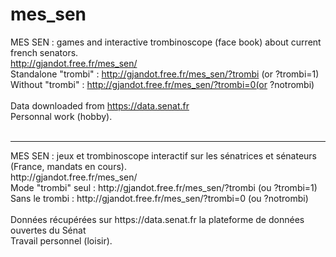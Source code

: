 # mes_sen
MES SEN : games and interactive trombinoscope (face book) about current french senators.<BR>
http://gjandot.free.fr/mes_sen/<BR>
Standalone "trombi" : http://gjandot.free.fr/mes_sen/?trombi (or ?trombi=1)<BR>
Without "trombi" : http://gjandot.free.fr/mes_sen/?trombi=0(or ?notrombi)<BR>
<BR>
Data downloaded from https://data.senat.fr<BR>
Personnal work (hobby).<BR>
<BR>
<HR>
MES SEN : jeux et trombinoscope interactif sur les sénatrices et sénateurs (France, mandats en cours).<BR>
http://gjandot.free.fr/mes_sen/<BR>
Mode "trombi" seul : http://gjandot.free.fr/mes_sen/?trombi (ou ?trombi=1)<BR>
Sans le trombi : http://gjandot.free.fr/mes_sen/?trombi=0 (ou ?notrombi)<BR>
<BR>
Données récupérées sur https://data.senat.fr la plateforme de données ouvertes du Sénat<BR>
Travail personnel (loisir).<BR>
